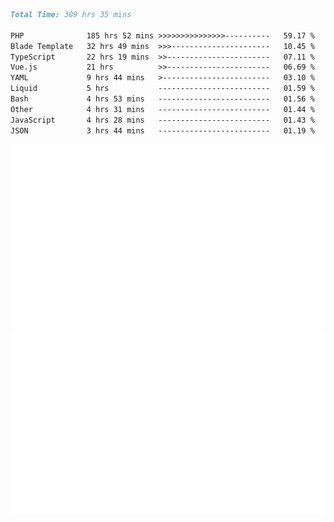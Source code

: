 <!--START_SECTION:waka-->

```markdown
Total Time: 309 hrs 35 mins

PHP              185 hrs 52 mins >>>>>>>>>>>>>>>----------   59.17 %
Blade Template   32 hrs 49 mins  >>>----------------------   10.45 %
TypeScript       22 hrs 19 mins  >>-----------------------   07.11 %
Vue.js           21 hrs          >>-----------------------   06.69 %
YAML             9 hrs 44 mins   >------------------------   03.10 %
Liquid           5 hrs           -------------------------   01.59 %
Bash             4 hrs 53 mins   -------------------------   01.56 %
Other            4 hrs 31 mins   -------------------------   01.44 %
JavaScript       4 hrs 28 mins   -------------------------   01.43 %
JSON             3 hrs 44 mins   -------------------------   01.19 %
```

<!--END_SECTION:waka-->
<p align="center">
    <img src="https://raw.githubusercontent.com/rjp2525/rjp2525/output/generated/overview.svg">
    <img src="https://raw.githubusercontent.com/rjp2525/rjp2525/output/generated/languages.svg">
</p>
